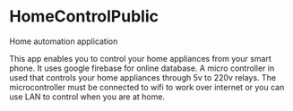 # HomeControlPublic

Home automation application

This app enables you to control your home appliances from your smart phone. It uses google firebase for online database. A micro controller in used that
controls your home appliances through 5v to 220v relays. The microcontroller must be connected to wifi to work over internet or you can use LAN to control
when you are at home.
